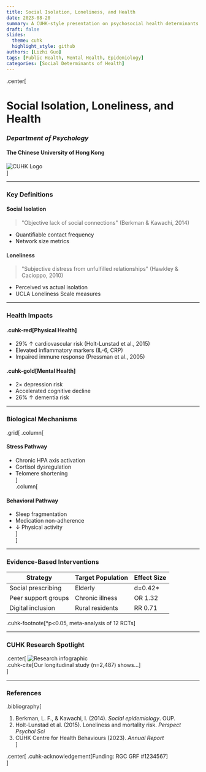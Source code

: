 ```yaml
---
title: Social Isolation, Loneliness, and Health
date: 2023-08-20
summary: A CUHK-style presentation on psychosocial health determinants
draft: false
slides:
  theme: cuhk
  highlight_style: github
authors: [Lizhi Guo]
tags: [Public Health, Mental Health, Epidemiology]
categories: [Social Determinants of Health]
---
```


.center[
# Social Isolation, Loneliness, and Health  
### *Department of Psychology*  
#### The Chinese University of Hong Kong  
![CUHK Logo](https://www.cuhk.edu.hk/english/images/cuhk_logo_2x.png)  
]

---

### Key Definitions  
#### Social Isolation  
> "Objective lack of social connections" (Berkman & Kawachi, 2014)  
- Quantifiable contact frequency  
- Network size metrics  

#### Loneliness  
> "Subjective distress from unfulfilled relationships" (Hawkley & Cacioppo, 2010)  
- Perceived vs actual isolation  
- UCLA Loneliness Scale measures  

---

### Health Impacts  
#### .cuhk-red[Physical Health]  
- 29% ↑ cardiovascular risk (Holt-Lunstad et al., 2015)  
- Elevated inflammatory markers (IL-6, CRP)  
- Impaired immune response (Pressman et al., 2005)  

#### .cuhk-gold[Mental Health]  
- 2× depression risk  
- Accelerated cognitive decline  
- 26% ↑ dementia risk  

---

### Biological Mechanisms  
.grid[
.column[
#### Stress Pathway  
- Chronic HPA axis activation  
- Cortisol dysregulation  
- Telomere shortening  
]  
.column[
#### Behavioral Pathway  
- Sleep fragmentation  
- Medication non-adherence  
- ↓ Physical activity  
]  
]

---

### Evidence-Based Interventions  
| Strategy | Target Population | Effect Size |
|----------|------------------|------------|
| Social prescribing | Elderly | d=0.42* |
| Peer support groups | Chronic illness | OR 1.32 |
| Digital inclusion | Rural residents | RR 0.71 |

.cuhk-footnote[*p<0.05, meta-analysis of 12 RCTs]

---

### CUHK Research Spotlight  
.center[
![Research infographic](https://example.com/cuhk-study.jpg)  
.cuhk-cite[Our longitudinal study (n=2,487) shows...]  
]

---

### References  
.bibliography[
1. Berkman, L. F., & Kawachi, I. (2014). *Social epidemiology*. OUP.  
2. Holt-Lunstad et al. (2015). Loneliness and mortality risk. *Perspect Psychol Sci*  
3. CUHK Centre for Health Behaviours (2023). *Annual Report*  
]

.center[
.cuhk-acknowledgement[Funding: RGC GRF #1234567]  
]
